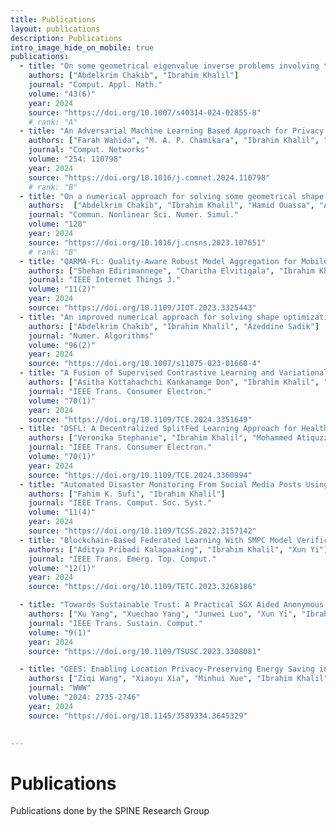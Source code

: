 ```yaml
---
title: Publications
layout: publications
description: Publications
intro_image_hide_on_mobile: true
publications:
  - title: "On some geometrical eigenvalue inverse problems involving the p-Laplacian operator."
    authors: ["Abdelkrim Chakib", "Ibrahim Khalil"]
    journal: "Comput. Appl. Math."
    volume: "43(6)"
    year: 2024
    source: "https://doi.org/10.1007/s40314-024-02855-8"
    # rank: "A"
  - title: "An Adversarial Machine Learning Based Approach for Privacy Preserving Face Recognition in Distributed Smart City Surveillance."
    authors: ["Farah Wahida", "M. A. P. Chamikara", "Ibrahim Khalil", "Mohammed Atiquzzaman"]
    journal: "Comput. Networks"
    volume: "254: 110798"
    year: 2024
    source: "https://doi.org/10.1016/j.comnet.2024.110798"
    # rank: "B"
  - title: "On a numerical approach for solving some geometrical shape optimization problems in fluid mechanics."
    authors:  ["Abdelkrim Chakib", "Ibrahim Khalil", "Hamid Ouassa", "Azeddine Sadik"]
    journal: "Commun. Nonlinear Sci. Numer. Simul."
    volume: "128"
    year: 2024
    source: "https://doi.org/10.1016/j.cnsns.2023.107651"
    # rank: "B"
  - title: "QARMA-FL: Quality-Aware Robust Model Aggregation for Mobile Crowdsourcing."
    authors: ["Shehan Edirimannege", "Charitha Elvitigala", "Ibrahim Khalil", "Primal Wijesekera", "Xun Yi"]
    journal: "IEEE Internet Things J."
    volume: "11(2)"
    year: 2024
    source: "https://doi.org/10.1109/JIOT.2023.3325443"
  - title: "An improved numerical approach for solving shape optimization problems on convex domains."
    authors: ["Abdelkrim Chakib", "Ibrahim Khalil", "Azeddine Sadik"]
    journal: "Numer. Algorithms"
    volume: "96(2)"
    year: 2024
    source: "https://doi.org/10.1007/s11075-023-01660-4"
  - title: "A Fusion of Supervised Contrastive Learning and Variational Quantum Classifiers."
    authors: ["Asitha Kottahachchi Kankanamge Don", "Ibrahim Khalil", "Mohammed Atiquzzaman"]
    journal: "IEEE Trans. Consumer Electron."
    volume: "70(1)"
    year: 2024
    source: "https://doi.org/10.1109/TCE.2024.3351649"
  - title: "DSFL: A Decentralized SplitFed Learning Approach for Healthcare Consumers in the Metaverse."
    authors: ["Veronika Stephanie", "Ibrahim Khalil", "Mohammed Atiquzzaman"]
    journal: "IEEE Trans. Consumer Electron."
    volume: "70(1)"
    year: 2024
    source: "https://doi.org/10.1109/TCE.2024.3360994"
  - title: "Automated Disaster Monitoring From Social Media Posts Using AI-Based Location Intelligence and Sentiment Analysis."
    authors: ["Fahim K. Sufi", "Ibrahim Khalil"]
    journal: "IEEE Trans. Comput. Soc. Syst."
    volume: "11(4)"
    year: 2024
    source: "https://doi.org/10.1109/TCSS.2022.3157142"
  - title: "Blockchain-Based Federated Learning With SMPC Model Verification Against Poisoning Attack for Healthcare Systems."
    authors: ["Aditya Pribadi Kalapaaking", "Ibrahim Khalil", "Xun Yi"]
    journal: "IEEE Trans. Emerg. Top. Comput."
    volume: "12(1)"
    year: 2024
    source: "https://doi.org/10.1109/TETC.2023.3268186"

  - title: "Towards Sustainable Trust: A Practical SGX Aided Anonymous Reputation System."
    authors: ["Xu Yang", "Xuechao Yang", "Junwei Luo", "Xun Yi", "Ibrahim Khalil", "Shangqi Lai", "Wei Wu", "Albert Y. Zomaya"]
    journal: "IEEE Trans. Sustain. Comput."
    volume: "9(1)"
    year: 2024
    source: "https://doi.org/10.1109/TSUSC.2023.3308081"

  - title: "GEES: Enabling Location Privacy-Preserving Energy Saving in Multi-Access Edge Computing."
    authors: ["Ziqi Wang", "Xiaoyu Xia", "Minhui Xue", "Ibrahim Khalil", "Minghui Liwang", "Xun Yi"]
    journal: "WWW"
    volume: "2024: 2735-2746"
    year: 2024
    source: "https://doi.org/10.1145/3589334.3645329"
    

---
```


# Publications

Publications done by the SPINE Research Group